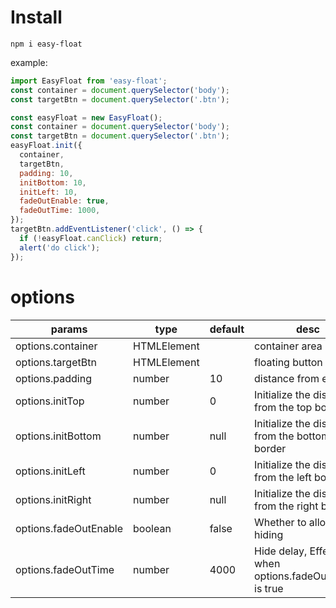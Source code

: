 # Install

`npm i easy-float`

example:
```js
import EasyFloat from 'easy-float';
const container = document.querySelector('body');
const targetBtn = document.querySelector('.btn');

const easyFloat = new EasyFloat();
const container = document.querySelector('body');
const targetBtn = document.querySelector('.btn');
easyFloat.init({
  container,
  targetBtn,
  padding: 10,
  initBottom: 10,
  initLeft: 10,
  fadeOutEnable: true,
  fadeOutTime: 1000,
});
targetBtn.addEventListener('click', () => {
  if (!easyFloat.canClick) return;
  alert('do click');
});
```

# options

| params    | type      | default   | desc   |
|---------- |-------- |---------- |-------------  |
| options.container  | HTMLElement |   | container area |
| options.targetBtn  | HTMLElement |   | floating button |
| options.padding   |  number | 10 |   distance from edge   |
| options.initTop   |  number | 0 |  Initialize the distance from the top border  |
| options.initBottom   |  number | null |  Initialize the distance from the bottom border  |
| options.initLeft   |  number | 0 |  Initialize the distance from the left border  |
| options.initRight   |  number | null |  Initialize the distance from the right border  |
| options.fadeOutEnable   |  boolean | false |  Whether to allow hiding  |
| options.fadeOutTime   |  number | 4000 |  Hide delay, Effective when options.fadeOutEnable is true |
